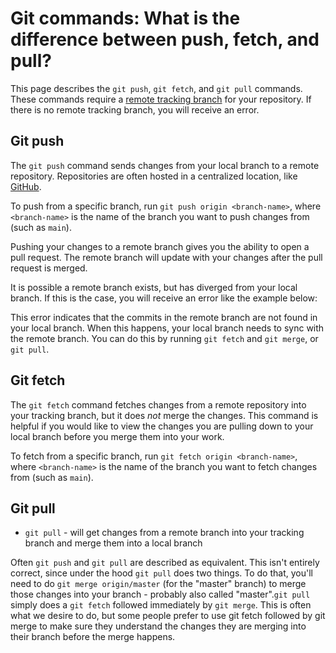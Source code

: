 # Git commands: What is the difference between push, fetch, and pull?

This page describes the `git push`, `git fetch`, and `git pull` commands. These commands require a [remote tracking branch](https://git-scm.com/book/en/v2/Git-Branching-Remote-Branches) for your repository. If there is no remote tracking branch, you will receive an error.

## Git push

The `git push` command sends changes from your local branch to a remote repository. Repositories are often hosted in a centralized location, like [GitHub](https://github.com/).

To push from a specific branch, run `git push origin <branch-name>`, where `<branch-name>` is the name of the branch you want to push changes from (such as `main`).

Pushing your changes to a remote branch gives you the ability to open a pull request. The remote branch will update with your changes after the pull request is merged.

It is possible a remote branch exists, but has diverged from your local branch. If this is the case, you will receive an error like the example below:

<!-- Find example of git error -->

This error indicates that the commits in the remote branch are not found in your local branch. When this happens, your local branch needs to sync with the remote branch. You can do this by running `git fetch` and `git merge`, or `git pull`.

## Git fetch

The `git fetch` command fetches changes from a remote repository into your tracking branch, but it does _not_ merge the changes. This command is helpful if you would like to view the changes you are pulling down to your local branch before you merge them into your work.

To fetch from a specific branch, run `git fetch origin <branch-name>`, where `<branch-name>` is the name of the branch you want to fetch changes from (such as `main`).

## Git pull


- `git pull` - will get changes from a remote branch into your tracking branch and merge them into a local branch

Often `git push` and `git pull` are described as equivalent. This isn't entirely correct, since under the hood `git pull` does two things. To do that, you'll need to do `git merge origin/master` (for the "master" branch) to merge those changes into your branch - probably also called "master".`git pull` simply does a `git fetch` followed immediately by `git merge`. This is often what we desire to do, but some people prefer to use git fetch followed by git merge to make sure they understand the changes they are merging into their branch before the merge happens.